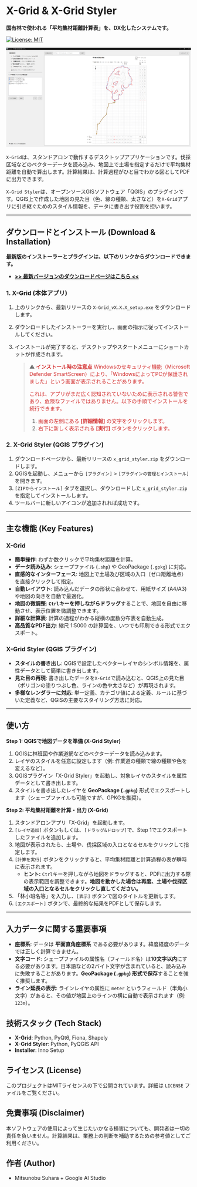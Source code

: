 # X-Grid & X-Grid Styler

**国有林で使われる「平均集材距離計算表」を、DX化したシステムです。**

[![License: MIT](https://img.shields.io/badge/License-MIT-yellow.svg)](https://opensource.org/licenses/MIT)

![X-Grid アプリケーションのスクリーンショット](https://raw.githubusercontent.com/MitsunobuSuhara/X_Grid4You/main/images/sample.png) 

`X-Grid`は、スタンドアロンで動作するデスクトップアプリケーションです。伐採区域などのベクターデータを読み込み、地図上で土場を指定するだけで平均集材距離を自動で算出します。計算結果は、計算過程がひと目でわかる図としてPDFに出力できます。

`X-Grid Styler`は、オープンソースGISソフトウェア「QGIS」のプラグインです。QGIS上で作成した地図の見た目（色、線の種類、太さなど）を`X-Grid`アプリに引き継ぐためのスタイル情報を、データに書き出す役割を担います。

---

## ダウンロードとインストール (Download & Installation)

**最新版のインストーラーとプラグインは、以下のリンクからダウンロードできます。**
-   **[>> 最新バージョンのダウンロードページはこちら <<](https://github.com/MitsunobuSuhara/X_Grid4You/releases/latest)**

### 1. X-Grid (本体アプリ)

1.  上のリンクから、最新リリースの `X-Grid_vX.X.X_setup.exe` をダウンロードします。
2.  ダウンロードしたインストーラーを実行し、画面の指示に従ってインストールしてください。
3.  インストールが完了すると、デスクトップやスタートメニューにショートカットが作成されます。

    > **⚠️ <font color="#D32F2F">インストール時の注意点</font>**
    > <font color="#D32F2F">Windowsのセキュリティ機能（Microsoft Defender SmartScreen）により、「WindowsによってPCが保護されました」という画面が表示されることがあります。</font>
    >
    > <font color="#D32F2F">これは、アプリがまだ広く認知されていないために表示される警告であり、危険なファイルではありません。以下の手順でインストールを続行できます。</font>
    >
    > 1.  <font color="#D32F2F">画面の左側にある **[詳細情報]** の文字をクリックします。</font>
    > 2.  <font color="#D32F2F">右下に新しく表示される **[実行]** ボタンをクリックします。</font>
    
### 2. X-Grid Styler (QGIS プラグイン)

1.  ダウンロードページから、最新リリースの `x_grid_styler.zip` をダウンロードします。
2.  QGISを起動し、メニューから `[プラグイン]` > `[プラグインの管理とインストール]` を開きます。
3.  `[ZIPからインストール]` タブを選択し、ダウンロードした `x_grid_styler.zip` を指定してインストールします。
4.  ツールバーに新しいアイコンが追加されれば成功です。

---

## 主な機能 (Key Features)

### X-Grid
- **簡単操作**: わずか数クリックで平均集材距離を計算。
- **データ読み込み**: シェープファイル (`.shp`) や GeoPackage (`.gpkg`) に対応。
- **直感的なインターフェース**: 地図上で土場及び区域の入口（ゼロ距離地点）を直接クリックして指定。
- **自動レイアウト**: 読み込んだデータの形状に合わせて、用紙サイズ (A4/A3) や地図の向きを自動で最適化。
- **地図の微調整**: **`Ctrl`キーを押しながらドラッグ**することで、地図を自由に移動させ、表示位置を微調整できます。
- **詳細な計算表**: 計算の過程がわかる縦横の度数分布表を自動生成。
- **高品質なPDF出力**: 縮尺 1:5000 の計算図を、いつでも印刷できる形式でエクスポート。

### X-Grid Styler (QGIS プラグイン)
- **スタイルの書き出し**: QGISで設定したベクターレイヤのシンボル情報を、属性データとして簡単に書き出します。
- **見た目の再現**: 書き出したデータを`X-Grid`で読み込むと、QGIS上の見た目（ポリゴンの塗りつぶし色、ラインの色や太さなど）が再現されます。
- **多様なレンダラーに対応**: 単一定義、カテゴリ値による定義、ルールに基づいた定義など、QGISの主要なスタイリング方法に対応。

---

## 使い方

**Step 1: QGISで地図データを準備 (X-Grid Styler)**
1. QGISに林班図や作業道網などのベクターデータを読み込みます。
2. レイヤのスタイルを任意に設定します（例: 作業道の種類で線の種類や色を変えるなど）。
3. QGISプラグイン「X-Grid Styler」を起動し、対象レイヤのスタイルを属性データとして書き出します。
4. スタイルを書き出したレイヤを **GeoPackage (`.gpkg`)** 形式でエクスポートします（シェープファイルも可能ですが、GPKGを推奨）。

**Step 2: 平均集材距離を計算・出力 (X-Grid)**
1. スタンドアロンアプリ「X-Grid」を起動します。
2. `[レイヤ追加]` ボタンもしくは、`[ドラッグ&ドロップ]`で、Step 1でエクスポートしたファイルを追加します。
3. 地図が表示されたら、土場や、伐採区域の入口となるセルをクリックして指定します。
4. `[計算を実行]` ボタンをクリックすると、平均集材距離と計算過程の表が瞬時に表示されます。
    - **ヒント:** `Ctrl`キーを押しながら地図をドラッグすると、PDFに出力する際の表示範囲を調整できます。**地図を動かした場合は再度、土場や伐採区域の入口となるセルをクリックし直してください。**
5. 「林小班名等」を入力し、`[表示]` ボタンで図のタイトルを更新します。
6. `[エクスポート]` ボタンで、最終的な結果をPDFとして保存します。

---

## 入力データに関する重要事項
- **座標系**: データは **平面直角座標系** である必要があります。緯度経度のデータでは正しく計算できません。
- **文字コード**: シェープファイルの属性名（フィールド名）は**10文字以内**にする必要があります。日本語などの2バイト文字が含まれていると、読み込みに失敗することがあります。**GeoPackage (`.gpkg`) 形式で保存**することを強く推奨します。
- **ライン延長の表示**: ラインレイヤの属性に `meter` というフィールド（半角小文字）があると、その値が地図上のラインの横に自動で表示されます（例: `123m`）。

## 技術スタック (Tech Stack)

- **X-Grid**: Python, PyQt6, Fiona, Shapely
- **X-Grid Styler**: Python, PyQGIS API
- **Installer**: Inno Setup

## ライセンス (License)

このプロジェクトはMITライセンスの下で公開されています。詳細は `LICENSE` ファイルをご覧ください。

## 免責事項 (Disclaimer)

本ソフトウェアの使用によって生じたいかなる損害についても、開発者は一切の責任を負いません。計算結果は、業務上の判断を補助するための参考値としてご利用ください。

## 作者 (Author)

- Mitsunobu Suhara + Google AI Studio